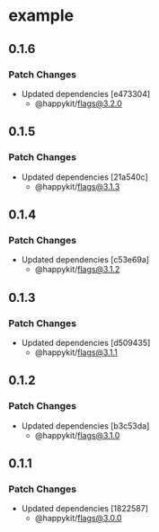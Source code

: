 # example

## 0.1.6

### Patch Changes

- Updated dependencies [e473304]
  - @happykit/flags@3.2.0

## 0.1.5

### Patch Changes

- Updated dependencies [21a540c]
  - @happykit/flags@3.1.3

## 0.1.4

### Patch Changes

- Updated dependencies [c53e69a]
  - @happykit/flags@3.1.2

## 0.1.3

### Patch Changes

- Updated dependencies [d509435]
  - @happykit/flags@3.1.1

## 0.1.2

### Patch Changes

- Updated dependencies [b3c53da]
  - @happykit/flags@3.1.0

## 0.1.1

### Patch Changes

- Updated dependencies [1822587]
  - @happykit/flags@3.0.0
